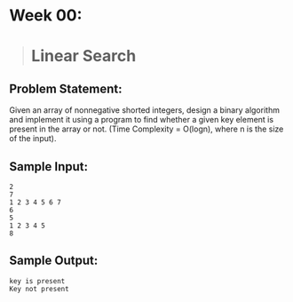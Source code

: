 # Week 00: 

> # Linear Search

## Problem Statement: 
Given an array of nonnegative shorted integers, design a binary algorithm and implement it using a program to find whether a given key element is present in the array or not.  (Time Complexity = O(logn), where n is the size of the input).

## Sample Input:
```
2
7
1 2 3 4 5 6 7
6
5 
1 2 3 4 5
8
```

## Sample Output:
```
key is present
Key not present
```
